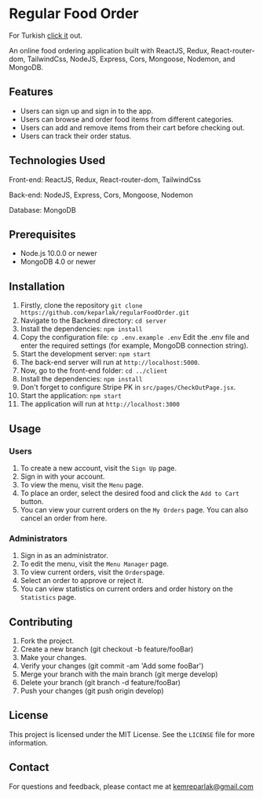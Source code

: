 # Regular Food Order

For Turkish [click it](README.md) out.

An online food ordering application built with ReactJS, Redux, React-router-dom, TailwindCss, NodeJS, Express, Cors, Mongoose, Nodemon, and MongoDB.

## Features

- Users can sign up and sign in to the app.
- Users can browse and order food items from different categories.
- Users can add and remove items from their cart before checking out.
- Users can track their order status.

## Technologies Used

Front-end: ReactJS, Redux, React-router-dom, TailwindCss

Back-end: NodeJS, Express, Cors, Mongoose, Nodemon

Database: MongoDB

## Prerequisites

- Node.js 10.0.0 or newer
- MongoDB 4.0 or newer

## Installation

1.  Firstly, clone the repository
    `git clone https://github.com/keparlak/regularFoodOrder.git`
2.  Navigate to the Backend directory: `cd server`
3.  Install the dependencies: `npm install`
4.  Copy the configuration file: `cp .env.example .env`
    Edit the .env file and enter the required settings (for example, MongoDB connection string).
5.  Start the development server: `npm start`
6.  The back-end server will run at `http://localhost:5000`.
7.  Now, go to the front-end folder: `cd ../client`
8.  Install the dependencies: `npm install`
9.  Don't forget to configure Stripe PK in `src/pages/CheckOutPage.jsx`.
10. Start the application: `npm start`
11. The application will run at `http://localhost:3000`

## Usage

### Users

1. To create a new account, visit the `Sign Up` page.
2. Sign in with your account.
3. To view the menu, visit the `Menu` page.
4. To place an order, select the desired food and click the `Add to Cart` button.
5. You can view your current orders on the `My Orders` page. You can also cancel an order from here.

### Administrators

1. Sign in as an administrator.
2. To edit the menu, visit the `Menu Manager` page.
3. To view current orders, visit the `Orders`page.
4. Select an order to approve or reject it.
5. You can view statistics on current orders and order history on the `Statistics` page.

## Contributing

1.  Fork the project.
2.  Create a new branch (git checkout -b feature/fooBar)
3.  Make your changes.
4.  Verify your changes (git commit -am 'Add some fooBar')
5.  Merge your branch with the main branch (git merge develop)
6.  Delete your branch (git branch -d feature/fooBar)
7.  Push your changes (git push origin develop)

## License

This project is licensed under the MIT License. See the `LICENSE` file for more information.

## Contact

For questions and feedback, please contact me at kemreparlak@gmail.com
